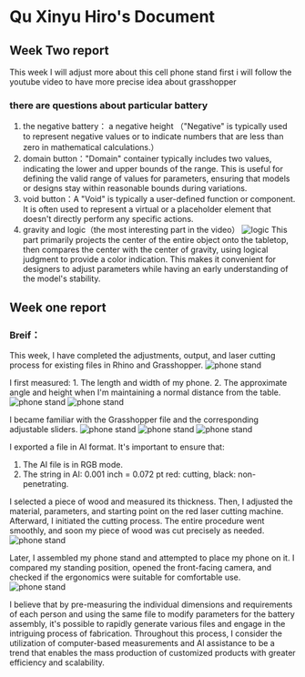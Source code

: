 # Qu Xinyu Hiro's Document

## Week Two report
This week I will adjust more about this cell phone stand
first i will follow the youtube video to have more precise idea about grasshopper

### there are questions about particular battery
1. the negative battery： a negative height （"Negative" is typically used to represent negative values or to indicate numbers that are less than zero in mathematical calculations.）
2. domain button："Domain" container typically includes two values, indicating the lower and upper bounds of the range. This is useful for defining the valid range of values for parameters, ensuring that models or designs stay within reasonable bounds during variations.
3. void button：A "Void" is typically a user-defined function or component. It is often used to represent a virtual or a placeholder element that doesn't directly perform any specific actions.
4. gravity and logic（the most interesting part in the video）
![logic](PIC/Week2/bluered.jpg)
This part primarily projects the center of the entire object onto the tabletop, then compares the center with the center of gravity, using logical judgment to provide a color indication. This makes it convenient for designers to adjust parameters while having an early understanding of the model's stability.



## Week one report

### Breif：
This week, I have completed the adjustments, output, and laser cutting process for existing files in Rhino and Grasshopper.
![phone stand](PIC/IMG_6572.jpeg)

I first measured: 1. The length and width of my phone. 2. The approximate angle and height when I'm maintaining a normal distance from the table.
![phone stand](PIC/IMG_6570.jpeg)
![phone stand](PIC/IMG_6571.jpeg)

I became familiar with the Grasshopper file and the corresponding adjustable sliders.
![phone stand](PIC/Snipaste_2023-08-31_13-24-17.jpg)
![phone stand](PIC/Snipaste_2023-08-31_14-32-06.jpg)
![phone stand](PIC/studen他.jpg)

I exported a file in AI format. It's important to ensure that:
1. The AI file is in RGB mode.
2. The string in AI: 0.001 inch = 0.072 pt red: cutting, black: non-penetrating.   

I selected a piece of wood and measured its thickness. Then, I adjusted the material, parameters, and starting point on the red laser cutting machine. Afterward, I initiated the cutting process. The entire procedure went smoothly, and soon my piece of wood was cut precisely as needed.
![phone stand](PIC/IMG_6402.jpeg)

Later, I assembled my phone stand and attempted to place my phone on it. I compared my standing position, opened the front-facing camera, and checked if the ergonomics were suitable for comfortable use.
![phone stand](PIC/IMG_6580.jpeg)

I believe that by pre-measuring the individual dimensions and requirements of each person and using the same file to modify parameters for the battery assembly, it's possible to rapidly generate various files and engage in the intriguing process of fabrication. Throughout this process, I consider the utilization of computer-based measurements and AI assistance to be a trend that enables the mass production of customized products with greater efficiency and scalability.

